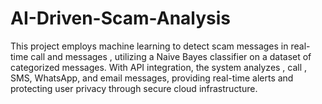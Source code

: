 # AI-Driven-Scam-Analysis
This project employs machine learning to detect scam messages in real-time call and messages , utilizing a Naive Bayes classifier on a dataset of categorized messages. With API integration, the system analyzes , call ,  SMS, WhatsApp, and email messages, providing real-time alerts and protecting user privacy through secure cloud infrastructure.
